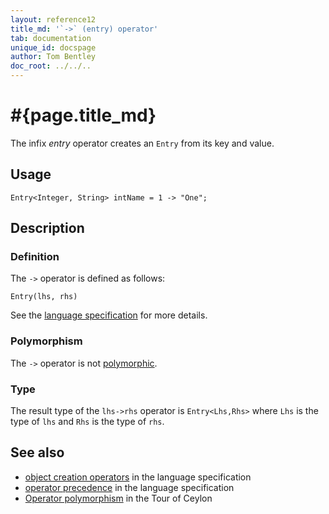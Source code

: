 ```yaml
---
layout: reference12
title_md: '`->` (entry) operator'
tab: documentation
unique_id: docspage
author: Tom Bentley
doc_root: ../../..
---
```


# #{page.title_md}

The infix *entry* operator creates an `Entry` from its key and value.

## Usage 

<!-- try: -->
    Entry<Integer, String> intName = 1 -> "One";

## Description


### Definition

The `->` operator is defined as follows:

<!-- check:none -->
<!-- try: -->
    Entry(lhs, rhs)

See the [language specification](#{site.urls.spec_current}#constructors) for 
more details.

### Polymorphism

The `->` operator is not [polymorphic](#{page.doc_root}/reference/operator/operator-polymorphism). 

### Type

The result type of the `lhs->rhs` operator is `Entry<Lhs,Rhs>` where `Lhs` is the type of `lhs` and `Rhs` is the type of `rhs`.

## See also

* [object creation operators](#{site.urls.spec_current}#constructors) in the 
  language specification
* [operator precedence](#{site.urls.spec_current}#operatorprecedence) in the 
  language specification
* [Operator polymorphism](#{page.doc_root}/tour/language-module/#operator_polymorphism) 
  in the Tour of Ceylon

